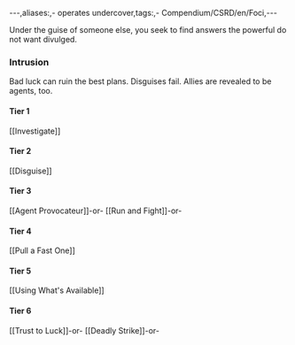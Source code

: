 ---,aliases:,- operates undercover,tags:,- Compendium/CSRD/en/Foci,---

Under the guise of someone else, you seek to find answers the powerful do not want divulged.
 ### Intrusion
Bad luck can ruin the best plans. Disguises fail. Allies are revealed to be agents, too.

#### Tier 1
[[Investigate]]
#### Tier 2
[[Disguise]]
#### Tier 3
[[Agent Provocateur]]-or-
[[Run and Fight]]-or-
#### Tier 4
[[Pull a Fast One]]
#### Tier 5
[[Using What's Available]]
#### Tier 6
[[Trust to Luck]]-or-
[[Deadly Strike]]-or-

